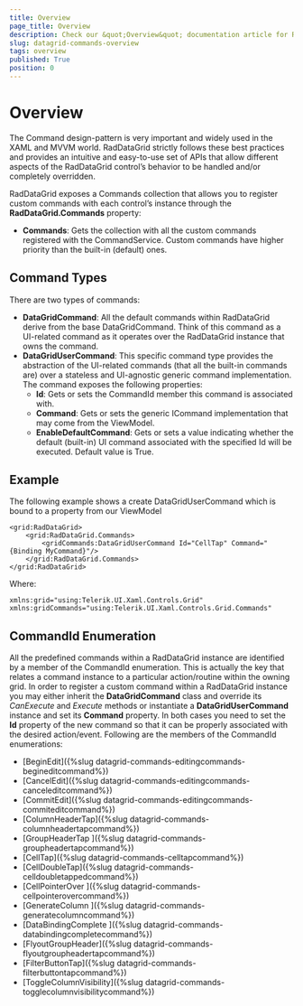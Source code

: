 ```yaml
---
title: Overview
page_title: Overview
description: Check our &quot;Overview&quot; documentation article for RadDataGrid for UWP control.
slug: datagrid-commands-overview
tags: overview
published: True
position: 0
---
```


# Overview

The Command design-pattern is very important and widely used in the XAML and MVVM world.
RadDataGrid strictly follows these best practices and provides an intuitive and easy-to-use set of APIs that allow different aspects of the RadDataGrid control’s behavior to be handled and/or completely overridden.

RadDataGrid exposes a Commands collection that allows you to register custom commands with each control’s instance through the **RadDataGrid.Commands** property:

* **Commands**: Gets the collection with all the custom commands registered with the CommandService. Custom commands have higher priority than the built-in (default) ones.

## Command Types

There are two types of commands:

* **DataGridCommand**: All the default commands within RadDataGrid derive from the base DataGridCommand. Think of this command as a UI-related command as it operates over the RadDataGrid instance that owns the command.
* **DataGridUserCommand**: This specific command type provides the abstraction of the UI-related commands (that all the built-in commands are) over a stateless and UI-agnostic generic command implementation. The command exposes the following properties:
	* **Id**: Gets or sets the CommandId member this command is associated with.
	* **Command**: Gets or sets the generic ICommand implementation that may come from the ViewModel.
	* **EnableDefaultCommand**: Gets or sets a value indicating whether the default (built-in) UI command associated with the specified Id will be executed. Default value is True.

## Example

The following example shows a create DataGridUserCommand which is bound to a property from our ViewModel

	<grid:RadDataGrid>
	    <grid:RadDataGrid.Commands>
	        <gridCommands:DataGridUserCommand Id="CellTap" Command="{Binding MyCommand}"/>
	    </grid:RadDataGrid.Commands>
	</grid:RadDataGrid>

Where:

	xmlns:grid="using:Telerik.UI.Xaml.Controls.Grid"
	xmlns:gridCommands="using:Telerik.UI.Xaml.Controls.Grid.Commands"

## CommandId Enumeration

All the predefined commands within a RadDataGrid instance are identified by a member of the CommandId enumeration.
This is actually the key that relates a command instance to a particular action/routine within the owning grid.
In order to register a custom command within a RadDataGrid instance you may either inherit the **DataGridCommand** class and override its *CanExecute* and *Execute* methods or instantiate a **DataGridUserCommand** instance and set its **Command** property. In both cases you need to set the **Id** property of the new command so that it can be properly associated with the desired action/event. Following are the members of the CommandId enumerations:


* [BeginEdit]({%slug datagrid-commands-editingcommands-begineditcommand%})
* [CancelEdit]({%slug datagrid-commands-editingcommands-canceleditcommand%})
* [CommitEdit]({%slug datagrid-commands-editingcommands-commiteditcommand%})
* [ColumnHeaderTap]({%slug datagrid-commands-columnheadertapcommand%})
* [GroupHeaderTap ]({%slug datagrid-commands-groupheadertapcommand%})
* [CellTap]({%slug datagrid-commands-celltapcommand%})
* [CellDoubleTap]({%slug datagrid-commands-celldoubletappedcommand%})
* [CellPointerOver ]({%slug datagrid-commands-cellpointerovercommand%})
* [GenerateColumn ]({%slug datagrid-commands-generatecolumncommand%})
* [DataBindingComplete ]({%slug datagrid-commands-databindingcompletecommand%})
* [FlyoutGroupHeader]({%slug datagrid-commands-flyoutgroupheadertapcommand%})
* [FilterButtonTap]({%slug datagrid-commands-filterbuttontapcommand%})
* [ToggleColumnVisibility]({%slug datagrid-commands-togglecolumnvisibilitycommand%})
